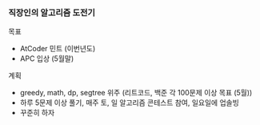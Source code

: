 ### 직장인의 알고리즘 도전기

목표
- AtCoder 민트 (이번년도)
- APC 입상 (5월말)

계획
- greedy, math, dp, segtree 위주 (리트코드, 백준 각 100문제 이상 목표 (5월))
- 하루 5문제 이상 풀기, 매주 토, 일 알고리즘 콘테스트 참여, 일요일에 업솔빙
- 꾸준히 하자

